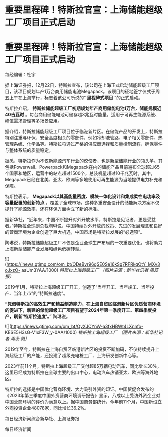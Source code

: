 # 重要里程碑！特斯拉官宣：上海储能超级工厂项目正式启动

# 重要里程碑！特斯拉官宣：上海储能超级工厂项目正式启动

每经编辑：杜宇

据上海证券报，12月22日，特斯拉宣布，该公司在上海正式启动储能超级工厂项目，该项目规划年产1万台商用储能电池Megapack。该项目的征地签字仪式于周五上午在上海举行，标志着该公司所说的“
**里程碑式项目** ”的正式启动。

特斯拉介绍， **特斯拉储能超级工厂初期规划年产商用储能电池1万台，储能规模近40吉瓦时**
。每台商用储能电池可储存超3兆瓦时能量，适用于可再生能源系统、峰值需求管理等多场景应用。

据介绍，特斯拉储能超级工厂项目位于临港新片区。在储能产品的开发上，特斯拉特别注重与环保、安全高度相关的零部件，例如冷却液管路、电子相关零部件、热管理系统、化学品等。特斯拉将通过严格的供应商选择和质量控制流程，确保零件与整体系统的质量稳定。

据悉，特斯拉作为不仅新能源汽车行业的佼佼者，也是新型储能行业的领头羊。其包括Powerwall、Powerpack和Megapack在内的储能产品目前遍布全球超过65个国家和地区，运营中的站点超过1500个，总装机量超过10千兆瓦时。其中，Megapack已经在北美、亚太、欧洲等多地使用可再生能源为当地提供电力补充和保障。

特斯拉表示， **Megapack以其高能量密度、模块一体化设计和集成柔性电功率及容量配置的创新特点**
，覆盖了全球市场。这种多重安全设计的储能解决方案不仅提升了能源效率，还在环保方面树立了新的标准。

据新华社，“近年来，中国不断提升对外开放水平，特斯拉是见证者，更是受益者。”特斯拉全球副总裁陶琳说，中国持续对外开放的政策、先进的发展理念和良好的营商环境为企业创造了巨大机遇，中国市场是特斯拉发展的“必选项”。

陶琳说，特斯拉储能超级工厂不仅是企业全球生产布局的一次重要优化，也将助力上海新型储能产业发展和绿色低碳转型。

![](https://inews.gtimg.com/om_bt/ODeBvr96gSE0Se16kSg7RFRkqOtY_MXv3oJxzO-
aaUm3YAA/1000) _特斯拉上海超级工厂 （图片来源：新华社记者 周蕊 摄）_

2019年1月，特斯拉上海超级工厂开工，创造了“当年开工、当年竣工、当年投产、当年上市”的“特斯拉速度”。

**“凭借特斯拉的高效生产和精益制造能力，在上海自贸区临港新片区优质营商环境的促进下，新建的储能超级工厂项目有望于2024年第一季度开工、第四季度投产，刷新‘特斯拉速度’。”**
陶琳说。

![](https://inews.gtimg.com/om_bt/OyXJCYnW-a3fxHBWt4LXnnfo-
KESE5H3sG-V1xF3W_y-0AA/1000) _特斯拉上海超级工厂 （图片来源：新华社记者 周蕊 摄）_

2019年至今，特斯拉在上海自贸区临港新片区的投资不断加码，不仅持续提升上海超级工厂的产能，还投建了超级充电桩工厂、上海研发创新中心等。

2023年前11个月，特斯拉上海超级工厂交付超85万辆电动汽车，同比增长30%，这里已经成为特斯拉在全球主要的出口中心，电动汽车热销亚太、欧洲等海外地区。

特斯拉的选择是中国优化营商环境、大力吸引外资的印证。中国贸促会发布的《2023年第三季度中国外资营商环境调研报告》显示，八成以上受访外资企业对中国营商环境的评价为满意以上。据中国商务部统计，今年前11个月，中国新设立外商投资企业48078家，同比增长36.2%。

每日经济新闻综合新华社、上海证券报

每日经济新闻

